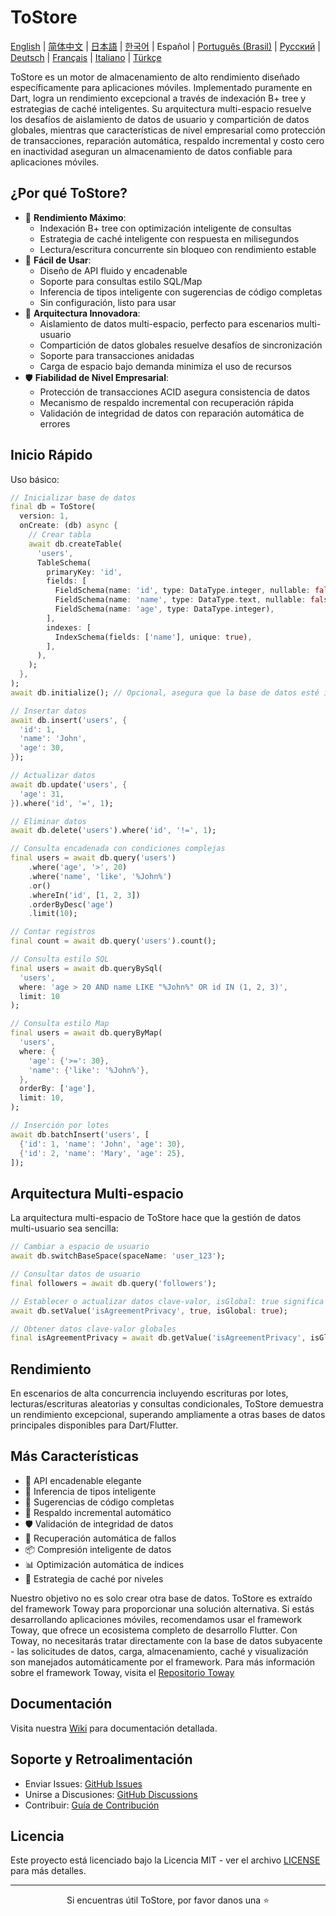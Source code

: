 # ToStore

[English](../../README.md) | [简体中文](README.zh-CN.md) | [日本語](README.ja.md) | [한국어](README.ko.md) | Español | [Português (Brasil)](README.pt-BR.md) | [Русский](README.ru.md) | [Deutsch](README.de.md) | [Français](README.fr.md) | [Italiano](README.it.md) | [Türkçe](README.tr.md)

ToStore es un motor de almacenamiento de alto rendimiento diseñado específicamente para aplicaciones móviles. Implementado puramente en Dart, logra un rendimiento excepcional a través de indexación B+ tree y estrategias de caché inteligentes. Su arquitectura multi-espacio resuelve los desafíos de aislamiento de datos de usuario y compartición de datos globales, mientras que características de nivel empresarial como protección de transacciones, reparación automática, respaldo incremental y costo cero en inactividad aseguran un almacenamiento de datos confiable para aplicaciones móviles.

## ¿Por qué ToStore?

- 🚀 **Rendimiento Máximo**: 
  - Indexación B+ tree con optimización inteligente de consultas
  - Estrategia de caché inteligente con respuesta en milisegundos
  - Lectura/escritura concurrente sin bloqueo con rendimiento estable
- 🎯 **Fácil de Usar**: 
  - Diseño de API fluido y encadenable
  - Soporte para consultas estilo SQL/Map
  - Inferencia de tipos inteligente con sugerencias de código completas
  - Sin configuración, listo para usar
- 🔄 **Arquitectura Innovadora**: 
  - Aislamiento de datos multi-espacio, perfecto para escenarios multi-usuario
  - Compartición de datos globales resuelve desafíos de sincronización
  - Soporte para transacciones anidadas
  - Carga de espacio bajo demanda minimiza el uso de recursos
- 🛡️ **Fiabilidad de Nivel Empresarial**: 
  - Protección de transacciones ACID asegura consistencia de datos
  - Mecanismo de respaldo incremental con recuperación rápida
  - Validación de integridad de datos con reparación automática de errores

## Inicio Rápido

Uso básico:

```dart
// Inicializar base de datos
final db = ToStore(
  version: 1,
  onCreate: (db) async {
    // Crear tabla
    await db.createTable(
      'users',
      TableSchema(
        primaryKey: 'id',
        fields: [
          FieldSchema(name: 'id', type: DataType.integer, nullable: false),
          FieldSchema(name: 'name', type: DataType.text, nullable: false),
          FieldSchema(name: 'age', type: DataType.integer),
        ],
        indexes: [
          IndexSchema(fields: ['name'], unique: true),
        ],
      ),
    );
  },
);
await db.initialize(); // Opcional, asegura que la base de datos esté inicializada antes de operaciones

// Insertar datos
await db.insert('users', {
  'id': 1,
  'name': 'John',
  'age': 30,
});

// Actualizar datos
await db.update('users', {
  'age': 31,
}).where('id', '=', 1);

// Eliminar datos
await db.delete('users').where('id', '!=', 1);

// Consulta encadenada con condiciones complejas
final users = await db.query('users')
    .where('age', '>', 20)
    .where('name', 'like', '%John%')
    .or()
    .whereIn('id', [1, 2, 3])
    .orderByDesc('age')
    .limit(10);

// Contar registros
final count = await db.query('users').count();

// Consulta estilo SQL
final users = await db.queryBySql(
  'users',
  where: 'age > 20 AND name LIKE "%John%" OR id IN (1, 2, 3)',
  limit: 10
);

// Consulta estilo Map
final users = await db.queryByMap(
  'users',
  where: {
    'age': {'>=': 30},
    'name': {'like': '%John%'},
  },
  orderBy: ['age'],
  limit: 10,
);

// Inserción por lotes
await db.batchInsert('users', [
  {'id': 1, 'name': 'John', 'age': 30},
  {'id': 2, 'name': 'Mary', 'age': 25},
]);
```

## Arquitectura Multi-espacio

La arquitectura multi-espacio de ToStore hace que la gestión de datos multi-usuario sea sencilla:

```dart
// Cambiar a espacio de usuario
await db.switchBaseSpace(spaceName: 'user_123');

// Consultar datos de usuario
final followers = await db.query('followers');

// Establecer o actualizar datos clave-valor, isGlobal: true significa datos globales
await db.setValue('isAgreementPrivacy', true, isGlobal: true);

// Obtener datos clave-valor globales
final isAgreementPrivacy = await db.getValue('isAgreementPrivacy', isGlobal: true);
```

## Rendimiento

En escenarios de alta concurrencia incluyendo escrituras por lotes, lecturas/escrituras aleatorias y consultas condicionales, ToStore demuestra un rendimiento excepcional, superando ampliamente a otras bases de datos principales disponibles para Dart/Flutter.

## Más Características

- 💫 API encadenable elegante
- 🎯 Inferencia de tipos inteligente
- 📝 Sugerencias de código completas
- 🔐 Respaldo incremental automático
- 🛡️ Validación de integridad de datos
- 🔄 Recuperación automática de fallos
- 📦 Compresión inteligente de datos
- 📊 Optimización automática de índices
- 💾 Estrategia de caché por niveles

Nuestro objetivo no es solo crear otra base de datos. ToStore es extraído del framework Toway para proporcionar una solución alternativa. Si estás desarrollando aplicaciones móviles, recomendamos usar el framework Toway, que ofrece un ecosistema completo de desarrollo Flutter. Con Toway, no necesitarás tratar directamente con la base de datos subyacente - las solicitudes de datos, carga, almacenamiento, caché y visualización son manejados automáticamente por el framework.
Para más información sobre el framework Toway, visita el [Repositorio Toway](https://github.com/tocreator/toway)

## Documentación

Visita nuestra [Wiki](https://github.com/tocreator/tostore) para documentación detallada.

## Soporte y Retroalimentación

- Enviar Issues: [GitHub Issues](https://github.com/tocreator/tostore/issues)
- Unirse a Discusiones: [GitHub Discussions](https://github.com/tocreator/tostore/discussions)
- Contribuir: [Guía de Contribución](CONTRIBUTING.md)

## Licencia

Este proyecto está licenciado bajo la Licencia MIT - ver el archivo [LICENSE](LICENSE) para más detalles.

---

<p align="center">Si encuentras útil ToStore, por favor danos una ⭐️</p> 